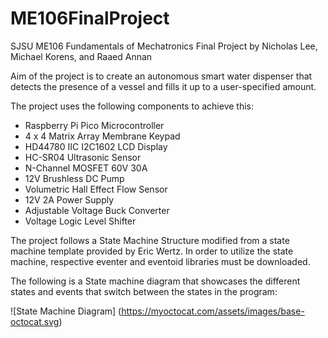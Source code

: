 # ME106FinalProject

SJSU ME106 Fundamentals of Mechatronics Final Project by Nicholas Lee, Michael Korens, and Raaed Annan

Aim of the project is to create an autonomous smart water dispenser that detects the presence of a vessel and fills it up to a user-specified amount.

The project uses the following components to achieve this:

* Raspberry Pi Pico Microcontroller
* 4 x 4 Matrix Array Membrane Keypad
* HD44780 IIC I2C1602 LCD Display
* HC-SR04 Ultrasonic Sensor
* N-Channel MOSFET 60V 30A
* 12V Brushless DC Pump
* Volumetric Hall Effect Flow Sensor
* 12V 2A Power Supply
* Adjustable Voltage Buck Converter
* Voltage Logic Level Shifter

The project follows a State Machine Structure modified from a state machine template provided by Eric Wertz.
In order to utilize the state machine, respective eventer and eventoid libraries must be downloaded.

The following is a State machine diagram that showcases the different states and events that switch between the states in the program:

![State Machine Diagram] (https://myoctocat.com/assets/images/base-octocat.svg)
